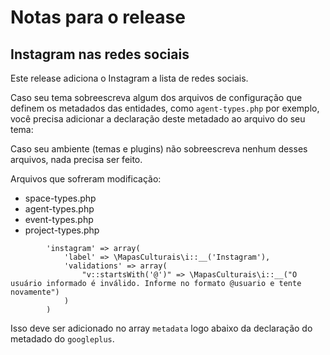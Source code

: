 # Notas para o release

## Instagram nas redes sociais

Este release adiciona o Instagram a lista de redes sociais.

Caso seu tema sobreescreva algum dos arquivos de configuração que definem os metadados das entidades, como `agent-types.php` por exemplo, você precisa adicionar a declaração deste metadado ao arquivo do seu tema:

Caso seu ambiente (temas e plugins) não sobreescreva nenhum desses arquivos, nada precisa ser feito.

Arquivos que sofreram modificação:

* space-types.php
* agent-types.php
* event-types.php
* project-types.php


```
        'instagram' => array(
            'label' => \MapasCulturais\i::__('Instagram'),
            'validations' => array(
                "v::startsWith('@')" => \MapasCulturais\i::__("O usuário informado é inválido. Informe no formato @usuario e tente novamente")
            )
        )

```

Isso deve ser adicionado no array `metadata` logo abaixo da declaração do metadado do `googleplus`.

